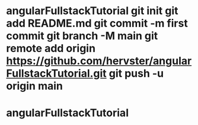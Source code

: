 # angularFullstackTutorial git init git add README.md git commit -m first commit git branch -M main git remote add origin https://github.com/hervster/angularFullstackTutorial.git git push -u origin main
# angularFullstackTutorial
